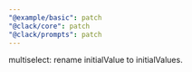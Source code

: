 ```yaml
---
"@example/basic": patch
"@clack/core": patch
"@clack/prompts": patch
---
```


multiselect: rename initialValue to initialValues.
